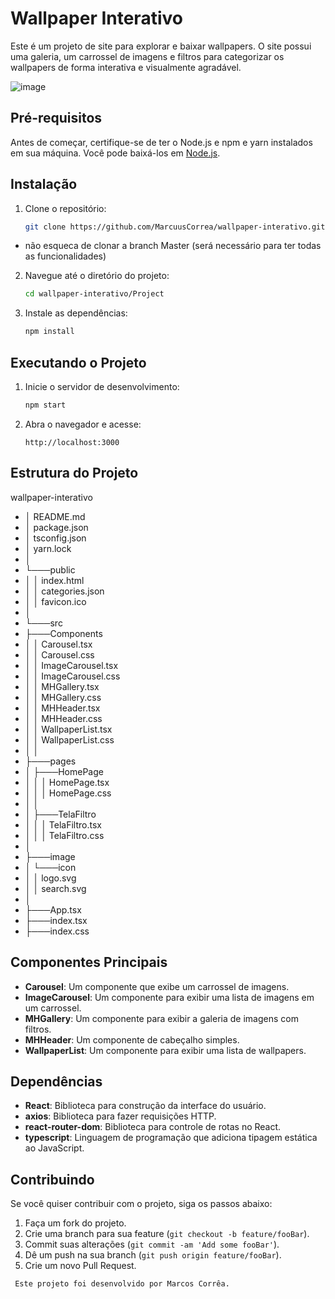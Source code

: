 # Wallpaper Interativo

Este é um projeto de site para explorar e baixar wallpapers. O site possui uma galeria, um carrossel de imagens e filtros para categorizar os wallpapers de forma interativa e visualmente agradável.

![image](https://github.com/MarcuusCorrea/Wallpaper-Interative/assets/96303668/89a97e0f-fb31-4110-af91-abc1bfabb7d6)


## Pré-requisitos

Antes de começar, certifique-se de ter o Node.js e npm e yarn instalados em sua máquina. Você pode baixá-los em [Node.js](https://nodejs.org/).

## Instalação

1. Clone o repositório:

    ```sh
    git clone https://github.com/MarcuusCorrea/wallpaper-interativo.git

  - não esqueca de clonar a branch Master (será necessário para ter todas as funcionalidades)
    

2. Navegue até o diretório do projeto:

    ```sh
    cd wallpaper-interativo/Project
    ```

3. Instale as dependências:

    ```sh
    npm install
    ```

## Executando o Projeto

1. Inicie o servidor de desenvolvimento:

    ```sh
    npm start
    ```

2. Abra o navegador e acesse:

    ```
    http://localhost:3000
    ```

## Estrutura do Projeto

wallpaper-interativo
 - │ README.md
 - │ package.json
 - │ tsconfig.json
 - │ yarn.lock
 - │
 - └───public
 - │ │ index.html
 - │ │ categories.json
 - │ │ favicon.ico
 - │
 - └───src
 - ├───Components
 - │ │ Carousel.tsx
 - │ │ Carousel.css
 - │ │ ImageCarousel.tsx
 - │ │ ImageCarousel.css
 - │ │ MHGallery.tsx
 - │ │ MHGallery.css
 - │ │ MHHeader.tsx
 - │ │ MHHeader.css
 - │ │ WallpaperList.tsx
 - │ │ WallpaperList.css
 - │ │
 - ├───pages
 - │ ├───HomePage
 - │ │ │ HomePage.tsx
 - │ │ │ HomePage.css
 - │ │
 - │ ├───TelaFiltro
 - │ │ │ TelaFiltro.tsx
 - │ │ │ TelaFiltro.css
 - │
 - ├───image
 - │ └───icon
 - │ │ logo.svg
 - │ │ search.svg
 - │
 - ├───App.tsx
 - ├───index.tsx
 - ├───index.css


## Componentes Principais

- **Carousel**: Um componente que exibe um carrossel de imagens.
- **ImageCarousel**: Um componente para exibir uma lista de imagens em um carrossel.
- **MHGallery**: Um componente para exibir a galeria de imagens com filtros.
- **MHHeader**: Um componente de cabeçalho simples.
- **WallpaperList**: Um componente para exibir uma lista de wallpapers.

## Dependências

- **React**: Biblioteca para construção da interface do usuário.
- **axios**: Biblioteca para fazer requisições HTTP.
- **react-router-dom**: Biblioteca para controle de rotas no React.
- **typescript**: Linguagem de programação que adiciona tipagem estática ao JavaScript.

## Contribuindo

Se você quiser contribuir com o projeto, siga os passos abaixo:

1. Faça um fork do projeto.
2. Crie uma branch para sua feature (`git checkout -b feature/fooBar`).
3. Commit suas alterações (`git commit -am 'Add some fooBar'`).
4. Dê um push na sua branch (`git push origin feature/fooBar`).
5. Crie um novo Pull Request.

  
  ```
   Este projeto foi desenvolvido por Marcos Corrêa.
